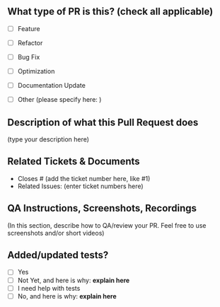## What type of PR is this? (check all applicable)

- [ ] Feature
- [ ] Refactor
- [ ] Bug Fix
- [ ] Optimization
- [ ] Documentation Update
- [ ] Other (please specify here: <type here>)
  
  
## Description of what this Pull Request does
(type your description here)


## Related Tickets & Documents
- Closes # (add the ticket number here, like #1)
- Related Issues: (enter ticket numbers here)
  
## QA Instructions, Screenshots, Recordings
(In this section, describe how to QA/review your PR. Feel free to use screenshots and/or short videos)
  
## Added/updated tests?
- [ ] Yes
- [ ] Not Yet, and here is why: __explain here__
- [ ] I need help with tests
- [ ] No, and here is why: __explain here__